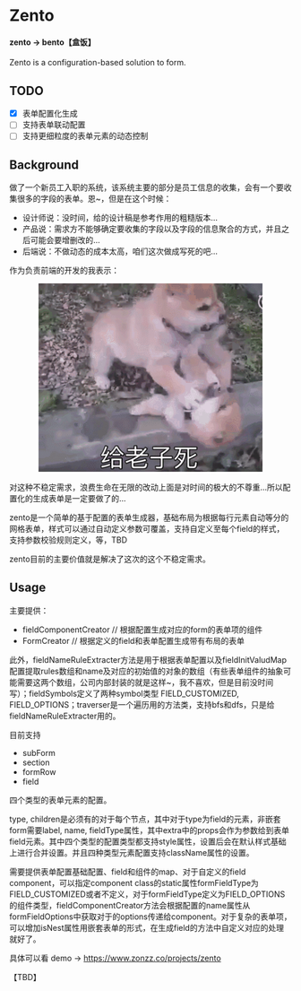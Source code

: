 # Zento

#### zento -> bento【盒饭】

Zento is a configuration-based solution to form.

## TODO

* [x] 表单配置化生成
* [ ] 支持表单联动配置
* [ ] 支持更细粒度的表单元素的动态控制

## Background

做了一个新员工入职的系统，该系统主要的部分是员工信息的收集，会有一个要收集很多的字段的表单。恩~，但是在这个时候：

* 设计师说：没时间，给的设计稿是参考作用的粗糙版本...
* 产品说：需求方不能够确定要收集的字段以及字段的信息聚合的方式，并且之后可能会要增删改的...
* 后端说：不做动态的成本太高，咱们这次做成写死的吧...

作为负责前端的开发的我表示：

<p align="center">
  <img width="400px" src="./godie.gif" />
</p>

对这种不稳定需求，浪费生命在无限的改动上面是对时间的极大的不尊重...所以配置化的生成表单是一定要做了的...

zento是一个简单的基于配置的表单生成器，基础布局为根据每行元素自动等分的网格表单，样式可以通过自动定义参数可覆盖，支持自定义至每个field的样式，支持参数校验规则定义，等，TBD

zento目前的主要价值就是解决了这次的这个不稳定需求。

## Usage

主要提供：

* fieldComponentCreator // 根据配置生成对应的form的表单项的组件
* FormCreator // 根据定义的field和表单配置生成带有布局的表单

此外，fieldNameRuleExtracter方法是用于根据表单配置以及fieldInitValudMap配置提取rules数组和name及对应的初始值的对象的数组（有些表单组件的抽象可能需要这两个数组，公司内部封装的就是这样~，我不喜欢，但是目前没时间写）；fieldSymbols定义了两种symbol类型 FIELD_CUSTOMIZED, FIELD_OPTIONS；traverser是一个遍历用的方法类，支持bfs和dfs，只是给fieldNameRuleExtracter用的。

目前支持

* subForm
* section
* formRow
* field

四个类型的表单元素的配置。

type, children是必须有的对于每个节点，其中对于type为field的元素，非嵌套form需要label, name, fieldType属性，其中extra中的props会作为参数给到表单field元素。其中四个类型的配置类型都支持style属性，设置后会在默认样式基础上进行合并设置。并且四种类型元素配置支持className属性的设置。

需要提供表单配置基础配置、field和组件的map、对于自定义的field component，可以指定component class的static属性formFieldType为FIELD_CUSTOMIZED或者不定义，对于formFieldType定义为FIELD_OPTIONS的组件类型，fieldComponentCreator方法会根据配置的name属性从formFieldOptions中获取对于的options传递给component。对于复杂的表单项，可以增加isNest属性用嵌套表单的形式，在生成field的方法中自定义对应的处理就好了。

具体可以看 demo -> https://www.zonzz.co/projects/zento

【TBD】
